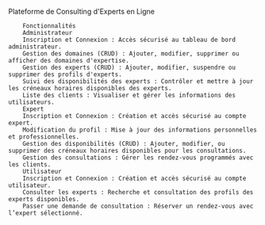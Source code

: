 Plateforme de Consulting d'Experts en Ligne

        Fonctionnalités
        Administrateur
        Inscription et Connexion : Accès sécurisé au tableau de bord administrateur.
        Gestion des domaines (CRUD) : Ajouter, modifier, supprimer ou afficher des domaines d'expertise.
        Gestion des experts (CRUD) : Ajouter, modifier, suspendre ou supprimer des profils d'experts.
        Suivi des disponibilités des experts : Contrôler et mettre à jour les créneaux horaires disponibles des experts.
        Liste des clients : Visualiser et gérer les informations des utilisateurs.
        Expert
        Inscription et Connexion : Création et accès sécurisé au compte expert.
        Modification du profil : Mise à jour des informations personnelles et professionnelles.
        Gestion des disponibilités (CRUD) : Ajouter, modifier, ou supprimer des créneaux horaires disponibles pour les consultations.
        Gestion des consultations : Gérer les rendez-vous programmés avec les clients.
        Utilisateur
        Inscription et Connexion : Création et accès sécurisé au compte utilisateur.
        Consulter les experts : Recherche et consultation des profils des experts disponibles.
        Passer une demande de consultation : Réserver un rendez-vous avec l’expert sélectionné.
